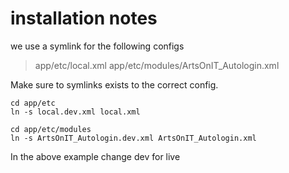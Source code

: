 # installation notes

we use a symlink for the following configs

 > app/etc/local.xml
 > app/etc/modules/ArtsOnIT_Autologin.xml

Make sure to symlinks exists to the correct config.

```
cd app/etc
ln -s local.dev.xml local.xml

cd app/etc/modules
ln -s ArtsOnIT_Autologin.dev.xml ArtsOnIT_Autologin.xml
```

In the above example change dev for live
